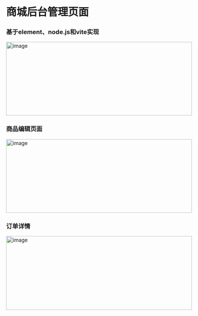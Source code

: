 <h1>商城后台管理页面</h1>
<h3>基于element、node.js和vite实现</h3>
<img width="100%" height='200px' alt="image" src="https://github.com/user-attachments/assets/8875f73e-3ad3-4064-ba03-743dd09249ac">
<h3>商品编辑页面</h3>
<img width="100%" height='200px' alt="image" src="https://github.com/user-attachments/assets/c0dfc935-0c38-487b-98d3-a4e580bf86ce">
<h3>订单详情</h3>
<img width="100%" height='200px' alt="image" src="https://github.com/user-attachments/assets/d8242dbb-9d0b-428d-ad54-08ee76b56fcb">

